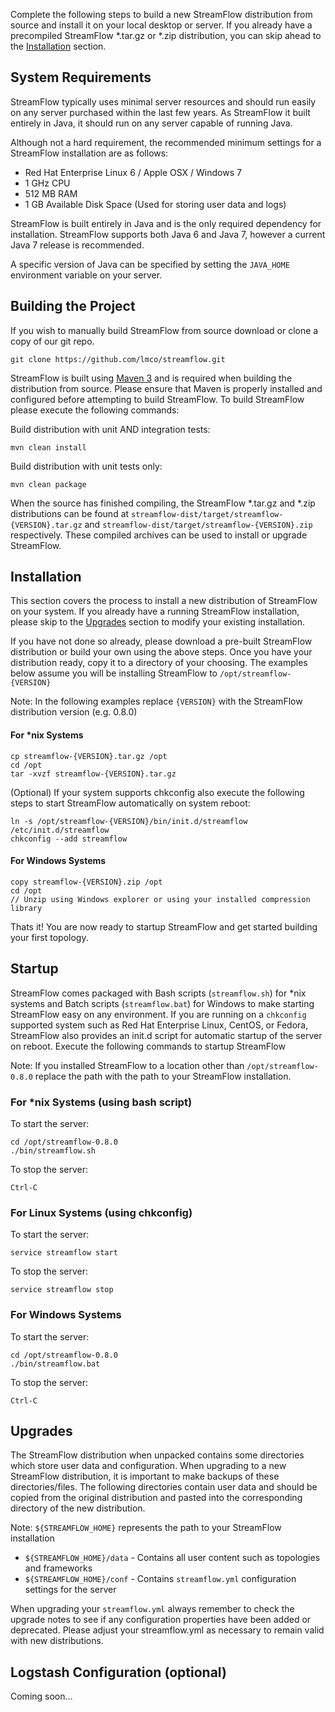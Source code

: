 Complete the following steps to build a new StreamFlow distribution from source and install it on your local desktop or server.  If you already have a precompiled StreamFlow *.tar.gz or *.zip distribution, you can skip ahead to the [Installation](#installation) section.


## System Requirements

StreamFlow typically uses minimal server resources and should run easily on any server purchased within the last few years.  As StreamFlow it built entirely in Java, it should run on any server capable of running Java.

Although not a hard requirement, the recommended minimum settings for a StreamFlow installation are as follows:

* Red Hat Enterprise Linux 6 / Apple OSX / Windows 7
* 1 GHz CPU
* 512 MB RAM
* 1 GB Available Disk Space (Used for storing user data and logs)

StreamFlow is built entirely in Java and is the only required dependency for installation.  StreamFlow supports both Java 6 and Java 7, however a current Java 7 release is recommended.

A specific version of Java can be specified by setting the `JAVA_HOME` environment variable on your server.


## Building the Project

If you wish to manually build StreamFlow from source download or clone a copy of our git repo.

    git clone https://github.com/lmco/streamflow.git

StreamFlow is built using [Maven 3]() and is required when building the distribution from source.  Please ensure that Maven is properly installed and configured before attempting to build StreamFlow.  To build StreamFlow please execute the following commands:

Build distribution with unit AND integration tests:

    mvn clean install

Build distribution with unit tests only:

    mvn clean package

When the source has finished compiling, the StreamFlow *.tar.gz and *.zip distributions can be found at `streamflow-dist/target/streamflow-{VERSION}.tar.gz` and `streamflow-dist/target/streamflow-{VERSION}.zip` respectively.  These compiled archives can be used to install or upgrade StreamFlow.


## Installation

This section covers the process to install a new distribution of StreamFlow on your system.  If you already have a running StreamFlow installation, please skip to the [Upgrades](#upgrades) section to modify your existing installation.

If you have not done so already, please download a pre-built StreamFlow distribution or build your own using the above steps.  Once you have your distribution ready, copy it to a directory of your choosing.  The examples below assume you will be installing StreamFlow to `/opt/streamflow-{VERSION}`

Note: In the following examples replace `{VERSION}` with the StreamFlow distribution version (e.g. 0.8.0)

#### For *nix Systems

    cp streamflow-{VERSION}.tar.gz /opt
    cd /opt
    tar -xvzf streamflow-{VERSION}.tar.gz

(Optional) If your system supports chkconfig also execute the following steps to start StreamFlow automatically on system reboot:

    ln -s /opt/streamflow-{VERSION}/bin/init.d/streamflow /etc/init.d/streamflow
    chkconfig --add streamflow

#### For Windows Systems

    copy streamflow-{VERSION}.zip /opt
    cd /opt
    // Unzip using Windows explorer or using your installed compression library

Thats it!  You are now ready to startup StreamFlow and get started building your first topology.


## Startup

StreamFlow comes packaged with Bash scripts (`streamflow.sh`) for *nix systems and Batch scripts (`streamflow.bat`) for Windows to make starting StreamFlow easy on any environment.  If you are running on a `chkconfig` supported system such as Red Hat Enterprise Linux, CentOS, or Fedora, StreamFlow also provides an init.d script for automatic startup of the server on reboot.  Execute the following commands to startup StreamFlow

Note: If you installed StreamFlow to a location other than `/opt/streamflow-0.8.0` replace the path with the path to your StreamFlow installation.

### For *nix Systems (using bash script)

To start the server:

    cd /opt/streamflow-0.8.0
    ./bin/streamflow.sh 

To stop the server:

    Ctrl-C

### For Linux Systems (using chkconfig)

To start the server:

    service streamflow start

To stop the server:

    service streamflow stop

### For Windows Systems 

To start the server:

    cd /opt/streamflow-0.8.0
    ./bin/streamflow.bat

To stop the server:

    Ctrl-C


## Upgrades

The StreamFlow distribution when unpacked contains some directories which store user data and configuration.  When upgrading to a new StreamFlow distribution, it is important to make backups of these directories/files.  The following directories contain user data and should be copied from the original distribution and pasted into the corresponding directory of the new distribution.

Note: `${STREAMFLOW_HOME}` represents the path to your StreamFlow installation

* `${STREAMFLOW_HOME}/data` - Contains all user content such as topologies and frameworks
* `${STREAMFLOW_HOME}/conf` - Contains `streamflow.yml` configuration settings for the server

When upgrading your `streamflow.yml` always remember to check the upgrade notes to see if any configuration properties have been added or deprecated.  Please adjust your streamflow.yml as necessary to remain valid with new distributions.


## Logstash Configuration (optional)

Coming soon...